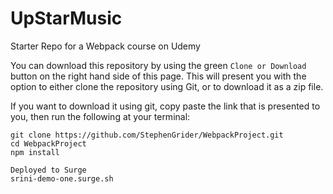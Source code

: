 # UpStarMusic

Starter Repo for a Webpack course on Udemy

You can download this repository by using the green `Clone or Download` button on the right hand side of this page. This will present you with the option to either clone the repository using Git, or to download it as a zip file.

If you want to download it using git, copy paste the link that is presented to you, then run the following at your terminal:

```
git clone https://github.com/StephenGrider/WebpackProject.git
cd WebpackProject
npm install
```

```
Deployed to Surge
srini-demo-one.surge.sh
```

